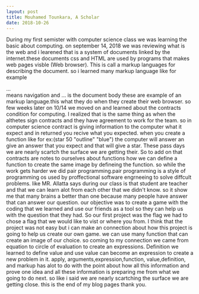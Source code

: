 ```yaml
---
layout: post
title: Mouhamed Tounkara, A Scholar 
date: 2018-10-26
---
```

During my first semister with computer science class we was learning the basic about computing. on september 14, 2018 we was reviewing what is the web and i learened that is a system of documents linked by the internet.these documents css and HTML are used by programs that makes web pages visble (Web browser). This is call a markup languages for describing the document. so i learned many markup language like for example <nav>...</nav> means navigation and <body>...</body> is the document body these are example of an markup language.this what they do when they create their web browser.  so few weeks later on 10/14 we moved on and learned about the contracts condition for computing. I realized that is the same thing as when the althetes sign contracts and they have agreement to work for the team. so in computer science contract is giving information to the computer what it expect and in returned you recive what you expected. when you create a function like for ex:(star 50 "outline" "blue") the computer will answer an give an answer that you expect and that will give a star. These pass days we are nearly scartch the surface we are getting their. So to add on that contracts are notes to ourselves about functions how we can define a function to create the same image by defineing the function. so while the work gets harder we did pair programming.pair programming is a style of programming os used by proffectional software engrneeing to solve diffcult problems. like MR. Allatta says during our class is that student are teacher and that we can learn alot from each other that we didn't know. so it show me that many brains a better than one because many people have answer that can answer our question. our objective was to create a game with the coding that we learned and use our friends as a tool so they can help us with the question that they had. So our first project was the flag we had to chose a flag that we would like to vist or where you from. I think that the project was not easy but i can make an connection about how this project is going to help us create our own game. we can use many function that can create an image of our choice. so coming to my connection we came from equation to circle of evaluation to create an expressions. Definition we learned to define value and use value can become an expression to create a new problem in it. apply, arguments,expression,function, value,definition, and markup has alot to do with the point about how all this information and prove one idea and all these information is preparing me from what we going to do next. so like i said we are nearly scartching the surface we are getting close. this is the end of my blog pages  thank you.    

